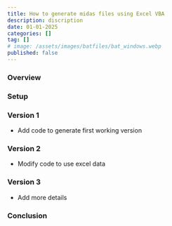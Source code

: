 ```yaml
---
title: How to generate midas files using Excel VBA
description: discription
date: 01-01-2025
categories: []
tag: []
# image: /assets/images/batfiles/bat_windows.webp
published: false
---
```


### Overview


### Setup


### Version 1
- Add code to generate first working version


### Version 2
- Modify code to use excel data


### Version 3
- Add more details


### Conclusion
